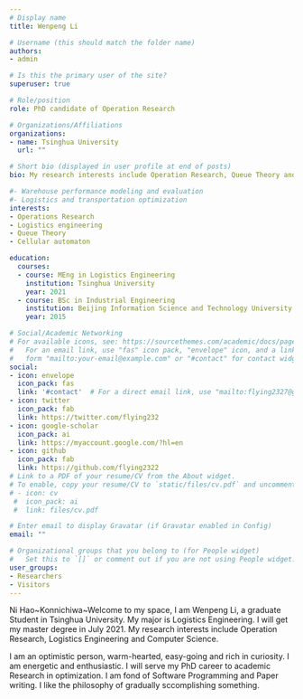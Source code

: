 ```yaml
---
# Display name
title: Wenpeng Li

# Username (this should match the folder name)
authors:
- admin

# Is this the primary user of the site?
superuser: true

# Role/position
role: PhD candidate of Operation Research

# Organizations/Affiliations
organizations:
- name: Tsinghua University
  url: ""

# Short bio (displayed in user profile at end of posts)
bio: My research interests include Operation Research, Queue Theory and Cellular Automaton.

#- Warehouse performance modeling and evaluation
#- Logistics and transportation optimization
interests:
- Operations Research
- Logistics engineering
- Queue Theory
- Cellular automaton

education:
  courses:
  - course: MEng in Logistics Engineering
    institution: Tsinghua University
    year: 2021
  - course: BSc in Industrial Engineering
    institution: Beijing Information Science and Technology University
    year: 2015

# Social/Academic Networking
# For available icons, see: https://sourcethemes.com/academic/docs/page-builder/#icons
#   For an email link, use "fas" icon pack, "envelope" icon, and a link in the
#   form "mailto:your-email@example.com" or "#contact" for contact widget.
social:
- icon: envelope
  icon_pack: fas
  link: '#contact'  # For a direct email link, use "mailto:flying2327@gmail.com".
- icon: twitter
  icon_pack: fab
  link: https://twitter.com/flying232
- icon: google-scholar
  icon_pack: ai
  link: https://myaccount.google.com/?hl=en
- icon: github
  icon_pack: fab
  link: https://github.com/flying2322
# Link to a PDF of your resume/CV from the About widget.
# To enable, copy your resume/CV to `static/files/cv.pdf` and uncomment the lines below.
# - icon: cv
 #  icon_pack: ai
 #  link: files/cv.pdf

# Enter email to display Gravatar (if Gravatar enabled in Config)
email: ""

# Organizational groups that you belong to (for People widget)
#   Set this to `[]` or comment out if you are not using People widget.
user_groups:
- Researchers
- Visitors
---
```


Ni Hao~Konnichiwa~Welcome to my space, I am Wenpeng Li, a graduate Student in Tsinghua University. My major is Logistics Engineering. I will get my master degree in July 2021. My research interests include Operation Research, Logistics Engineering and Computer Science.  

I am an optimistic person, warm-hearted, easy-going and rich in curiosity. I am energetic and enthusiastic. I will serve my PhD career to academic Research in optimization. I am fond of Software Programming and Paper writing. I like the philosophy of gradually sccomplishing something. 
